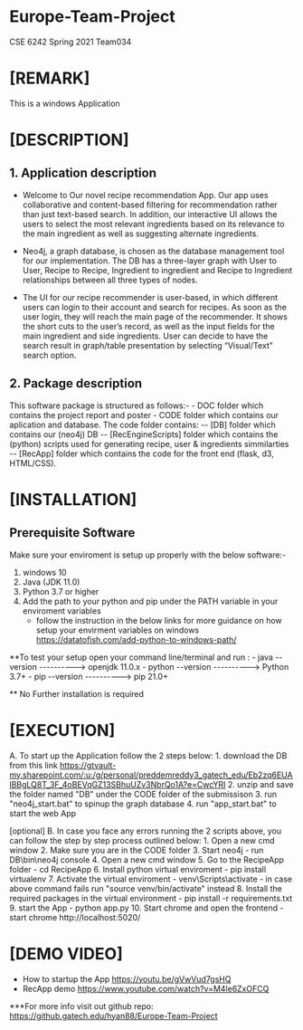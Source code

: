 # Europe-Team-Project
CSE 6242 Spring 2021 Team034

# [REMARK]
This is a windows Application

# [DESCRIPTION] 

## 1. Application description
- Welcome to Our novel recipe recommendation App. Our app uses collaborative and content-based filtering for recommendation rather than just text-based search. In addition, our interactive UI allows the users to select the most relevant ingredients based on its relevance to the main ingredient as well as suggesting alternate ingredients.

- Neo4j, a graph database, is chosen as the database management tool for our implementation. The DB has a three-layer graph with User to User, Recipe to Recipe, Ingredient to ingredient and Recipe to Ingredient relationships between all three types of nodes.

- The UI for our recipe recommender is user-based, in which different users can login to their account and search for recipes. As soon as the user login, they will reach the main page of the recommender. It shows the short cuts to the user’s record, as well as the input fields for the main ingredient and side ingredients. User can decide to have the search result in graph/table presentation by selecting “Visual/Text” search option.

## 2. Package description
This software package is structured as follows:-
	- DOC folder which contains the project report and poster
	- CODE folder which contains our aplication and database. The code folder contains:
		-- [DB] folder which contains our (neo4j) DB
		-- [RecEngineScripts] folder which contains the (python) scripts used for generating recipe, user & ingredients simmilarties
		-- [RecApp] folder which contains the code for the front end (flask, d3, HTML/CSS).

# [INSTALLATION]

## Prerequisite Software
Make sure your enviroment is setup up properly with the below software:-

1. windows 10
2. Java (JDK 11.0)
3. Python 3.7 or higher
4. Add the path to your python and pip under the PATH variable in your enviroment variables
	- follow the instruction in the below links for more guidance on how setup your envirment variables on windows
	https://datatofish.com/add-python-to-windows-path/
	
**To test your setup open your command line/terminal and run :
	- java --version      ----------> openjdk 11.0.x
	- python --version    ----------> Python 3.7+
	- pip --version       ----------> pip 21.0+

** No Further installation is required

# [EXECUTION]
A. To start up the Application follow the 2 steps below:
	1. download the DB from this link
https://gtvault-my.sharepoint.com/:u:/g/personal/preddemreddy3_gatech_edu/Eb2zq6EUAlBBgLQ8T_3F_4oBEVqGZ13SBhuUZv3NbrQo1A?e=CwcYRI
	2. unzip and save the folder named "DB" under the CODE folder of the submissison
	3. run "neo4j_start.bat" to spinup the graph database 
	4. run "app_start.bat" to start the web App

[optional]
B. In case you face any errors running the 2 scripts above, you can follow the step by step process outlined below:
	1. Open a new cmd window
	2. Make sure you are in the CODE folder
	3. Start neo4j 
		- run DB\bin\neo4j console
	4. Open a new cmd window
	5. Go to the RecipeApp folder 
		- cd RecipeApp 
	6. Install python virtual enviroment
		- pip install virtualenv
	7. Activate the virtual enviroment
		- venv\Scripts\activate
		- in case above command fails run "source venv/bin/activate" instead
	8. Install the required packages in the virtual environment
		- pip install -r requirements.txt
	9. start the App
		- python app.py
	10. Start chrome and open the frontend
		- start chrome http://localhost:5020/
		
# [DEMO VIDEO]
- How to startup the App
	https://youtu.be/gVwVud7gsHQ
- RecApp demo
	https://www.youtube.com/watch?v=M4le6ZxOFCQ

***For more info visit out github repo:
https://github.gatech.edu/hyan88/Europe-Team-Project